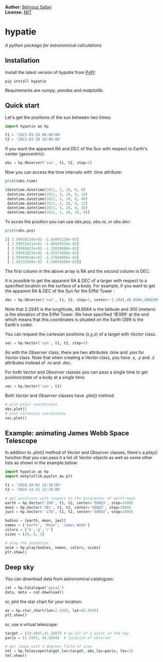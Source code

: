 **Author:** [Behrouz Safari](https://behrouzz.github.io/)<br/>
**License:** [MIT](https://opensource.org/licenses/MIT)<br/>

# hypatie
*A python package for astronomical calculations*


## Installation

Install the latest version of *hypatie* from [PyPI](https://pypi.org/project/hypatie/):

    pip install hypatie

Requirements are *numpy*, *pandas* and *matplotlib*.


## Quick start

Let's get the positions of the sun between two times:

```python
import hypatie as hp

t1 = '2021-03-20 08:00:00'
t2 = '2021-03-20 10:00:00'
```

If you want the apparent RA and DEC of the Sun with respect to Earth's center (geocentric):

```python
obs = hp.Observer('sun', t1, t2, step=5)
```

Now you can access the time intervals with *.time* attribute:

```python
print(obs.time)

[datetime.datetime(2021, 3, 20, 8, 0)
 datetime.datetime(2021, 3, 20, 8, 24)
 datetime.datetime(2021, 3, 20, 8, 48)
 datetime.datetime(2021, 3, 20, 9, 12)
 datetime.datetime(2021, 3, 20, 9, 36)
 datetime.datetime(2021, 3, 20, 10, 0)]
```

To acces the position you can use *obs.pos*, *obs.ra*, or *obs.dec*:

```python
print(obs.pos)

[[ 3.59938235e+02 -2.66803120e-02]
 [ 3.59953431e+02 -2.00920520e-02]
 [ 3.59968627e+02 -1.35038600e-02]
 [ 3.59983823e+02 -6.91573600e-03]
 [ 3.59999018e+02 -3.27680000e-04]
 [ 1.42132560e-02  6.26030600e-03]]
```

The first column in the above array is RA and the second column is DEC.

It is possible to get the apparent RA & DEC of a targer with respect to a specified location on the surface of a body.
For example, if you want to get the apparent RA & DEC of the Sun for the Eiffel Tower :

```python
obs = hp.Observer('sun', t1, t2, step=5, center='2.2945,48.8584,300@399')
```

Note that 2.2945 is the longtitude, 48.8584 is the latitude and 300 (meters) is the elevation of the Eiffel Tower.
We have specified '@399' at the end which means that this coordinates is situated on the Earth (399 is the Earth's code).                                                                                           

You can request the cartesian positions (x,y,z) of a target with *Vector* class.

```python
vec = hp.Vector('sun', t1, t2, step=5)
```

As with the *Observer* class, there are two attributes *.time* and *.pos* for *Vector* class.
Note that when creating a Vector class, you have *.x*, *.y* and *.z* attributes instead of *.ra* and *.dec*.

For both *Vector* and *Observer* classes you can pass a single time to get position/state of a body at a single time:
```python
vec = hp.Vector('sun', t1)
```

Both *Vector* and *Observer* classes have *.plot()* method.
```python
# plot polar coordinates
obs.plot()
# plot cartesian coordinates
vec.plot()
```

## Example: animating James Webb Space Telescope

In addition to *.plot()* method of *Vector* and *Observer* classes, there's a *play()* function that you can pass it a list of Vector objects as well as some other lists as shown in the example below:

```python
import hypatie as hp
import matplotlib.pyplot as plt

t1 = '2018-10-01 14:18:00'
t2 = '2024-12-31 12:18:00'

# get positions with respect to the barycenter of earth-moon
earth = hp.Vector('399', t1, t2, center='500@3', step=1000)
moon = hp.Vector('301', t1, t2, center='500@3', step=1000)
jwst = hp.Vector('-170', t1, t2, center='500@3', step=1000)

bodies = [earth, moon, jwst]
names = ['Earth', 'Moon', 'James Webb']
colors = ['b','g','r']
sizes = [20, 8, 3]

# play the animation
anim = hp.play(bodies, names, colors, sizes)
plt.show()
```

## Deep sky

You can download data from astronomical catalogues:
```python
cat = hp.Catalogue('gaia2')
data, meta = cat.download()
```

or, plot the star chart for your location:
```python
ax = hp.star_chart(lon=2.2945, lat=48.8584)
plt.show()
```

or, use a virtual telescope:
```python
target = (10.6847,41.2687) # az,alt of a point in the sky
paris = (2.2945, 48.8584)  # location of observer

# get image with 3 degrees field of view
tel = hp.Telescope(target_loc=target, obs_loc=paris, fov=3)
tel.show()
```
